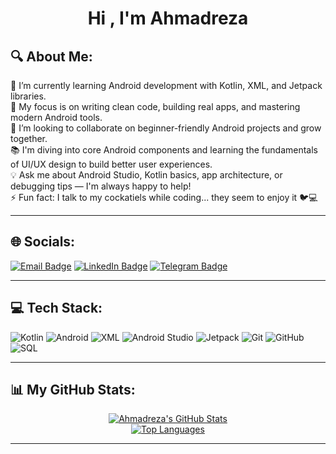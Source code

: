 <h1 align="center">Hi , I'm Ahmadreza </h1>

## 🔍 About Me:

📱 I’m currently learning Android development with Kotlin, XML, and Jetpack libraries.  
🎯 My focus is on writing clean code, building real apps, and mastering modern Android tools.  
🤝 I’m looking to collaborate on beginner-friendly Android projects and grow together.  
📚 I'm diving into core Android components and learning the fundamentals of UI/UX design to build better user experiences.  
💡 Ask me about Android Studio, Kotlin basics, app architecture, or debugging tips — I'm always happy to help!  
⚡ Fun fact: I talk to my cockatiels while coding... they seem to enjoy it 🐦💻

---

## 🌐 Socials:
[![Email Badge](https://img.shields.io/badge/-Email-D14836?style=for-the-badge&logo=gmail&logoColor=white)](mailto:ahmadreza13811@gmail.com)
[![LinkedIn Badge](https://img.shields.io/badge/-LinkedIn-0077B5?style=for-the-badge&logo=linkedin&logoColor=white)](https://www.linkedin.com/in/ahmad-reza-9a7537253) 
[![Telegram Badge](https://img.shields.io/badge/-Telegram-2CA5E0?style=for-the-badge&logo=telegram&logoColor=white)](https://t.me/better_call_ahmadreza)

---

## 💻 Tech Stack:
<p align="left">
  <img src="https://img.shields.io/badge/Kotlin-7F52FF?style=for-the-badge&logo=kotlin&logoColor=white" alt="Kotlin"/>
  <img src="https://img.shields.io/badge/Android-3DDC84?style=for-the-badge&logo=android&logoColor=white" alt="Android"/>
  <img src="https://img.shields.io/badge/XML-00599C?style=for-the-badge&logo=android&logoColor=white" alt="XML"/>
  <img src="https://img.shields.io/badge/Android%20Studio-3DDC84.svg?style=for-the-badge&logo=android-studio&logoColor=white" alt="Android Studio"/>
  <img src="https://img.shields.io/badge/Jetpack-073042.svg?style=for-the-badge&logo=jetpack&logoColor=white" alt="Jetpack"/>
  <img src="https://img.shields.io/badge/GIT-E44C30?style=for-the-badge&logo=git&logoColor=white" alt="Git"/>
  <img src="https://img.shields.io/badge/GitHub-181717?style=for-the-badge&logo=github&logoColor=white" alt="GitHub"/>
  <img src="https://img.shields.io/badge/SQL-00758F?style=for-the-badge" alt="SQL"/>
  
</p>

---

## 📊 My GitHub Stats:
<p align="center">
  <a href="https://github.com/anuraghazra/github-readme-stats">
    <img align="center" src="https://github-readme-stats.vercel.app/api?username=AhmadrezaBabaeian&show_icons=true&theme=radical&rank_icon=github" alt="Ahmadreza's GitHub Stats"/>
  </a>
  <br/>
  <a href="https://github.com/anuraghazra/github-readme-stats">
    <img align="center" src="https://github-readme-stats.vercel.app/api/top-langs/?username=AhmadrezaBabaeian&layout=compact&theme=radical" alt="Top Languages"/>
  </a>
</p>

---
